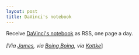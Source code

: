 ```yaml
--- 
layout: post
title: DaVinci's notebook
---
```

Receive [DaVinci's notebook](http://www.interconnected.org/home/more/davinci/ "rss") as RSS, one page a day.<br /><br /><i>[Via [James](http://thebloomers.blogspot.com/2004/06/davincis-notebooks-page-day.html "James"), via [Boing Boing](http://www.boingboing.net/2004/05/31/davincis_notebooks_a.html), </i><i>via [Kottke](http://kottke.org/)</i>]
